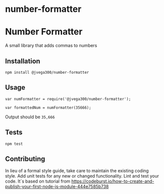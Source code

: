 # number-formatter

Number Formatter
=========

A small library that adds commas to numbers

## Installation

  `npm install @jvega300/number-formatter`

## Usage

    var numFormatter = require('@jvega300/number-formatter');

    var formattedNum = numFormatter(35666);
  
  
  Output should be `35,666`


## Tests

  `npm test`

## Contributing

In lieu of a formal style guide, take care to maintain the existing coding style. Add unit tests for any new or changed functionality. Lint and test your code.
It´s based on tutorial from https://codeburst.io/how-to-create-and-publish-your-first-node-js-module-444e7585b738
